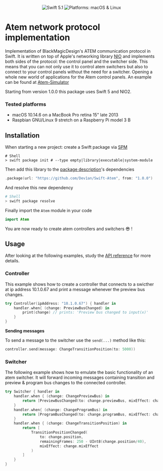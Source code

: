 <p align="center">
    <img src="https://img.shields.io/badge/swift-5.1-orange.svg" alt="Swift 5.1">
    <img src="https://img.shields.io/badge/Platform-macOS%20%7C%20Linux-brightgreen.svg" alt="Platforms: macOS & Linux">
</p>

# Atem network protocol implementation

Implementation of BlackMagicDesign's ATEM communication protocol in Swift. It is written on top of Apple's  networking library [NIO](https://github.com/apple/swift-nio) and implements both sides of the protocol: the control panel and the switcher side. This means that you can not only use it to control atem switchers but also to connect to your control panels without the need for a switcher. Opening a whole new world of applications for the Atem control panels. An example can be found at [Atem-Simulator](https://github.com/Dev1an/Atem-Simulator)

Starting from version 1.0.0 this package uses Swift 5 and NIO2.

### Tested platforms

- macOS 10.14.6 on a MacBook Pro retina 15" late 2013
- Raspbian GNU/Linux 9 stretch on a Raspberry Pi model 3 B

## Installation

When starting a new project: create a Swift package via [SPM](https://swift.org/package-manager/)

```shell
# Shell
> swift package init # --type empty|library|executable|system-module
```

Then add this library to the [package description](https://github.com/apple/swift-package-manager/blob/master/Documentation/PackageDescriptionV4.md#dependencies)'s dependencies

```swift
.package(url: "https://github.com/Dev1an/Swift-Atem", from: "1.0.0")
```

And resolve this new dependency

```sh
# Shell
> swift package resolve
```

Finally import the `Atem` module in your code

```swift
import Atem
```

You are now ready to create atem controllers and switchers 😎 !

## Usage

After looking at the following examples, study the [API reference](https://dev1an.github.io/Swift-Atem/) for more details.

### Controller

This example shows how to create a controller that connects to a swicther at ip address 10.1.0.67 and print a message whenever the preview bus changes.

```swift
try Controller(ipAddress: "10.1.0.67") { handler in
    handler.when{ (change: PreviewBusChanged) in
        print(change) // prints: 'Preview bus changed to input(x)'
    }
}
```

**Sending messages**

To send a message to the switcher use the `send(...)` method like this:

```swift
controller.send(message: ChangeTransitionPosition(to: 5000))
```

### Switcher

The following example shows how to emulate the basic functionality of an atem switcher. It will forward incoming messages containing transition and preview & program bus changes to the connected controller.

```swift
try Switcher { handler in
    handler.when { (change: ChangePreviewBus) in
        return [PreviewBusChanged(to: change.previewBus, mixEffect: change.mixEffect)]
    }
    handler.when{ (change: ChangeProgramBus) in
        return [ProgramBusChanged(to: change.programBus, mixEffect: change.mixEffect)]
    }
    handler.when { (change: ChangeTransitionPosition) in
        return [
            TransitionPositionChanged(
                to: change.position,
                remainingFrames: 250 - UInt8(change.position/40),
                mixEffect: change.mixEffect
            )
        ]
    }
}
```
